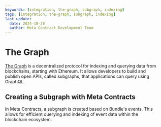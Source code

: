 ```yaml
---
keywords: [integration, the-graph, subgraph, indexing]
tags: [integration, the-graph, subgraph, indexing]
last_update:
  date: 2024-10-28
  author: Meta Contract Development Team
---
```


# The Graph

[The Graph](https://thegraph.com/) is a decentralized protocol for indexing and querying data from blockchains, starting with Ethereum. It allows developers to build and publish open APIs, called subgraphs, that applications can query using GraphQL.

## Creating a Subgraph with Meta Contracts

In Meta Contracts, a subgraph is created based on Bundle's events. This allows for efficient querying and indexing of event data within the blockchain ecosystem.

